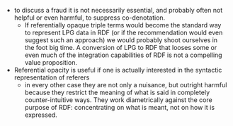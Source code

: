 
- to discuss a fraud it is not necessarily essential, and probably often not helpful or even harmful, to suppress co-denotation.
  - If referentially opaque triple terms would become the standard way to represent LPG data in RDF (or if the recommendation would even suggest such an approach) we would probably shoot ourselves in the foot big time. A conversion of LPG to RDF that looses some or even much of the integration capabilities of RDF is not a compelling value proposition.
- Referential opacity is useful if one is actually interested in the syntactic representation of referers
  - in every other case they are not only a nuisance, but outright harmful because they restrict the meaning of what is said in completely counter-intuitive ways. They work diametrically against the core purpose of RDF: concentrating on what is meant, not on how it is expressed.